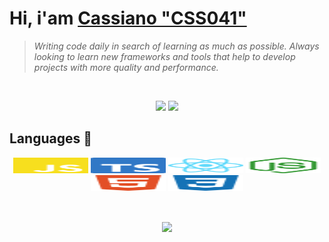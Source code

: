 # Hi, i'am [Cassiano "CSS041"](https://github.com/SCSS041)

> *Writing code daily in search of learning as much as possible. Always looking to learn new frameworks and tools that help to develop projects with more quality and performance.*

<br />

<p align="center">
 <img src="https://lanyard-profile-readme.vercel.app/api/393490411932483592" padding="10px" height="150" />
 <img src="https://discordav.deno.dev/393490411932483592" width="150" padding="10px" />
</p>

## Languages 🔨

<p align="center">
<img src="/assets/javascript.svg" padding="1px" alt="javascript" width="120" height="25"/>
<img src="/assets/typescript.svg" alt="typescript" padding="1px" width="120" height="25"/>
<img src="/assets/reactjs.svg" alt="React" padding="1px" width="120" height="25" />
<img src="/assets/nodejs.svg" alt="NodeJS" padding="1px" width="120" height="25"/>
<img src="/assets/html5.svg" alt="HTML5" padding="1px" width="120" height="25"/>
<img src="/assets/css3.svg" alt="CSS3" padding="1px" width="120" height="25"/>
</p>
<br />
<p align="center">
<img align="center" src="https://github-readme-stats.vercel.app/api?username=SCSS041&show_icons=true&theme=radical" width="400">
</p>
